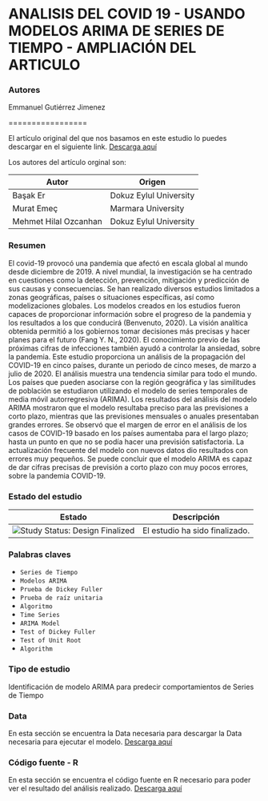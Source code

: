 ANALISIS DEL COVID 19 - USANDO MODELOS ARIMA DE SERIES DE TIEMPO - AMPLIACIÓN DEL ARTICULO
=================

### Autores

Emmanuel Gutiérrez Jimenez

=================

El artículo original del que nos basamos en este estudio lo puedes descargar en el siguiente link. [Descarga aquí](ANALYSIS_OF_COVID_19_DATA_USING_ARIMA_TIME_SERIES_MODEL.pdf)

Los autores del artículo orginal son: 

| Autor                 | Origen                               |
| --------------------- | ------------------------------------ |
| Başak Er              | Dokuz Eylul University               |
| Murat Emeç            | Marmara University                   |
| Mehmet Hilal Ozcanhan | Dokuz Eylul University               |

### Resumen

El covid-19 provocó una pandemia que afectó en escala global al mundo desde diciembre de 2019. A nivel mundial, la investigación se ha centrado en cuestiones como la detección, prevención, mitigación y predicción de sus causas y consecuencias. Se han realizado diversos estudios limitados a zonas geográficas, países o situaciones específicas, así como modelizaciones globales. Los modelos creados en los estudios fueron capaces de proporcionar información sobre el progreso de la pandemia y los resultados a los que conducirá (Benvenuto, 2020). La visión analítica obtenida permitió a los gobiernos tomar decisiones más precisas y hacer planes para el futuro (Fang Y. N., 2020). El conocimiento previo de las próximas cifras de infecciones también ayudó a controlar la ansiedad, sobre la pandemia. Este estudio proporciona un análisis de la propagación del COVID-19 en cinco países, durante un periodo de cinco meses, de marzo a julio de 2020. El análisis muestra una tendencia similar para todo el mundo. Los países que pueden asociarse con la región geográfica y las similitudes de población se estudiaron utilizando el modelo de series temporales de media móvil autorregresiva (ARIMA). Los resultados del análisis del modelo ARIMA mostraron que el modelo resultaba preciso para las previsiones a corto plazo, mientras que las previsiones mensuales o anuales presentaban grandes errores. Se observó que el margen de error en el análisis de los casos de COVID-19 basado en los países aumentaba para el largo plazo; hasta un punto en que no se podía hacer una previsión satisfactoria. La actualización frecuente del modelo con nuevos datos dio resultados con errores muy pequeños. Se puede concluir que el modelo ARIMA es capaz de dar cifras precisas de previsión a corto plazo con muy pocos errores, sobre la pandemia COVID-19.

### Estado del estudio

| Estado            | Descripción                          |
| ----------------- | ------------------------------------ |
| <img src="https://img.shields.io/badge/Study%20Status-Design%20Finalized-brightgreen.svg" alt="Study Status: Design Finalized"> | El estudio ha sido finalizado. | 

### Palabras claves

- `Series de Tiempo`
- `Modelos ARIMA`
- `Prueba de Dickey Fuller`
- `Prueba de raíz unitaria`
- `Algoritmo`
- `Time Series`
- `ARIMA Model`
- `Test of Dickey Fuller`
- `Test of Unit Root`
- `Algorithm`

### Tipo de estudio

Identificación de modelo ARIMA para predecir comportamientos de Series de Tiempo

### Data

En esta sección se encuentra la Data necesaria para descargar la Data necesaria para ejecutar el modelo. 
[Descarga aquí](time_series_covid19_global_JHH.csv)

### Código fuente - R

En esta sección se encuentra el código fuente en R necesario para poder ver el resultado del análisis realizado. 
[Descarga aquí](AnalisisCovid19_ModeloSeriesTiempo_Arima_Ampliacion.md)
